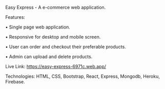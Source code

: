 Easy Express - A e-commerce web application.

Features:

•	Single page web application.

• Responsive for desktop and mobile screen.

•	User can order and checkout their preferable products.

•	Admin can upload and delete products.


Live Link: https://easy-express-6971c.web.app/

Technologies: HTML, CSS, Bootstrap, React, Express,
Mongodb, Heroku, Firebase.
